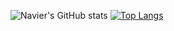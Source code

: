 ![Navier's GitHub stats](https://github-readme-stats.vercel.app/api?username=navistonks&show_icons=true&theme=dark&count_private=true)
[![Top Langs](https://github-readme-stats.vercel.app/api/top-langs/?username=navistonks&theme=dark&hide=html,css&layout=compact)](https://github.com/anuraghazra/github-readme-stats)


